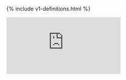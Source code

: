 <!-- BEGIN MUNGE: UNVERSIONED_WARNING -->


<!-- END MUNGE: UNVERSIONED_WARNING -->
<!-- needed for gh-pages to render html files when imported -->
{% include v1-definitions.html %}






<!-- BEGIN MUNGE: IS_VERSIONED -->
  <!-- TAG IS_VERSIONED -->
  <!-- END MUNGE: IS_VERSIONED -->


<!-- BEGIN MUNGE: GENERATED_ANALYTICS -->
[![Analytics](https://kubernetes-site.appspot.com/UA-36037335-10/GitHub/docs/api-reference/v1/definitions.md?pixel)]()
<!-- END MUNGE: GENERATED_ANALYTICS -->
